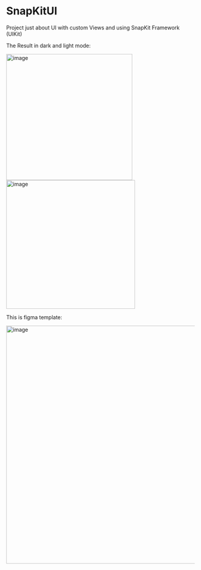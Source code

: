 # SnapKitUI

Project just about UI with custom Views and using SnapKit Framework (UIKit)

The Result in dark and light mode:

<img width="337" alt="image" src="https://user-images.githubusercontent.com/80126271/228078291-4e7931fd-a714-4a94-be4a-47d1f5b0c540.png"> <img width="344" alt="image" src="https://user-images.githubusercontent.com/80126271/228078418-74124e35-6f6e-4509-b410-289e2ee5aadd.png">

This is figma template:

<img width="636" alt="image" src="https://user-images.githubusercontent.com/80126271/228079320-4b03337f-8c7e-479a-a6f1-312c36f0bf72.png">


